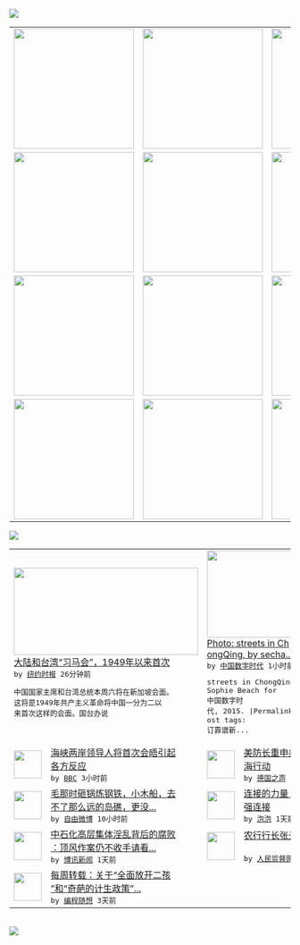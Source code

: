 

<a href="https://github.com/greatfire/z/raw/master/FreeBrowser.apk"><img src="https://raw.githubusercontent.com/greatfire/wiki/master/x/header.png" /></a><table><tr><td width="262" align="center" valign="center"><a href="https://github.com/greatfire/wiki/wiki/nyt" title="纽约时报中文网 国际纵览"><img src="https://raw.githubusercontent.com/greatfire/wiki/master/x/nyt_flag.png" width="215"/></a></td><td width="262" align="center" valign="center"><a href="https://github.com/greatfire/wiki/wiki/dw" title=""><img src="https://raw.githubusercontent.com/greatfire/wiki/master/x/dw_flag.png" width="215"/></a></td><td width="262" align="center" valign="center"><a href="https://github.com/greatfire/wiki/wiki/rmjd" title=""><img src="https://raw.githubusercontent.com/greatfire/wiki/master/x/rmjd_flag.png" width="215"/></a></td></tr><tr><td width="262" align="center" valign="center"><a href="https://github.com/paopaonetizen/website" title="泡泡 - 未经审查的互联网信息"><img src="https://raw.githubusercontent.com/greatfire/wiki/master/x/pp_flag.png" width="215"/></a></td><td width="262" align="center" valign="center"><a href="https://github.com/getlantern/mirror" title="以及自由微博和GreatFire.org官方中文论坛"><img src="https://raw.githubusercontent.com/greatfire/wiki/master/x/lantern_flag.png" width="215"/></a></td><td width="262" align="center" valign="center"><a href="https://github.com/cdtmirrors/m/" title=""><img src="https://raw.githubusercontent.com/greatfire/wiki/master/x/cdt_flag.png" width="215"/></a></td></tr><tr><td width="262" align="center" valign="center"><a href="https://github.com/program-think/blog" title="编程随想的博客"><img src="https://raw.githubusercontent.com/greatfire/wiki/master/x/pt_flag.png" width="215"/></a></td><td width="262" align="center" valign="center"><a href="https://github.com/greatfire/wiki/wiki/bbc" title=""><img src="https://raw.githubusercontent.com/greatfire/wiki/master/x/bbc_flag.png" width="215"/></a></td><td width="262" align="center" valign="center"><a href="https://github.com/freeweibo/s" title="自由微博 - 匿名和不受屏蔽的新浪微博搜索"><img src="https://raw.githubusercontent.com/greatfire/wiki/master/x/fw_flag.png" width="215"/></a></td></tr><tr><td width="262" align="center" valign="center"><a href="https://github.com/greatfire/wiki/wiki/google" title=""><img src="https://raw.githubusercontent.com/greatfire/wiki/master/x/google_flag.png" width="215"/></a></td><td width="262" align="center" valign="center"><a href="https://github.com/bxnews/boxun" title=""><img src="https://raw.githubusercontent.com/greatfire/wiki/master/x/bx_flag.png" width="215"/></a></td><td width="262" align="center" valign="center"><a href="https://github.com/greatfire/wiki/wiki/open-source" title="欢迎访问GreatFire.org开发者项目网站"><img src="https://raw.githubusercontent.com/greatfire/wiki/master/x/open-source_flag.png" width="215"/></a></td></tr></table><img src="https://raw.githubusercontent.com/greatfire/wiki/master/x/newsfeed text.png" /><table cols="4"><tr><td colspan="2" width="380"><a href="https://d3qlz4p8smvoli.cloudfront.net/china/20151104/c04taiwan/"><img src="https://raw.githubusercontent.com/greatfire/wiki/master/x/nyt_logo_b.png" width="330" height="156"/></a></br><a href="https://d3qlz4p8smvoli.cloudfront.net/china/20151104/c04taiwan/">大陆和台湾“习马会”，1949年以来首次</a></br><kbd> by <a href="http://m.cn.nytimes.com/">纽约时报</a> 26分钟前 </kbd></br><pre>中国国家主席和台湾总统本周六将在新加坡会面。<br/>这将是1949年共产主义革命将中国一分为二以<br/>来首次这样的会面。国台办说</pre></td><td colspan="2" width="380"><a href="http://feedproxy.google.com/~r/chinadigitaltimes/IyPt/~3/bk5m7CdJ_5E/"><img src="http://chinadigitaltimes.net/chinese/files/2015/11/22122672614_7e161951dd_z.jpg" width="330" height="156"/></a></br><a href="http://feedproxy.google.com/~r/chinadigitaltimes/IyPt/~3/bk5m7CdJ_5E/">Photo: streets in Ch<br/>ongQing, by secha...</a></br><kbd> by <a href="http://chinadigitaltimes.net/chinese/">中国数字时代</a> 1小时前 </kbd></br><pre>streets in ChongQing© <br/>Sophie Beach for 中国数字时<br/>代, 2015. |Permalink |P<br/>ost tags: 订靠谱新...</pre></td></tr><tr><td><img src="http://a.files.bbci.co.uk/worldservice/live/assets/images/2015/11/03/151103225906_xi_jinping_ma_yingjeou_144x81_chinatime_nocredit.jpg" width="50" height="50"/></td><td width="280"><a href="http://www.bbc.com/zhongwen/simp/china/2015/11/151103_taiwan_reaction">海峡两岸领导人将首次会晤引起<br/>各方反应</a></br><kbd> by <a href="http://www.bbc.co.uk/zhongwen/simp">BBC</a> 3小时前 </kbd></td><td><img src="http://www.dw.com/image/0,,18809221_302,00.jpg" width="50" height="50"/></td><td width="280"><a href="http://dw.com/p/1GzAi?maca=chi-GK-text-greatfire-all-chinese-15625-xml-mrss">美防长重申美军将继续在南中国<br/>海行动</a></br><kbd> by <a href="http://dw.de">德国之声</a> 5小时前 </kbd></td></tr><tr><td><img src="http://ww2.sinaimg.cn/large/61e04755jw1exnw1a4j36j20b40godgt.jpg" width="50" height="50"/></td><td width="280"><a href="https://freeweibo.com/weibo/3905246197339153">毛那时砸锅炼钢铁，小木船，去<br/>不了那么远的岛礁，更没...</a></br><kbd> by <a href="https://freeweibo.com/">自由微博</a> 10小时前 </kbd></td><td><img src="https://raw.githubusercontent.com/greatfire/wiki/master/x/pp_logo.png" width="50" height="50"/></td><td width="280"><a href="https://pao-pao.net/article/630">连接的力量 （一）做为带动的<br/>强连接</a></br><kbd> by <a href="https://pao-pao.net">泡泡</a> 1天前 </kbd></td></tr><tr><td><img src="http://www.boxun.com/news/images/2015/10/201510301250china1.jpg" width="50" height="50"/></td><td width="280"><a href="http://www.boxun.com/news/gb/pubvp/2015/11/201511032234.shtml">中石化高层集体淫乱背后的腐败<br/>：顶风作案仍不收手请看...</a></br><kbd> by <a href="http://www.boxun.com">博讯新闻</a> 1天前 </kbd></td><td><img src="http://www.rmjdw.com/uploads/allimg/151102/1543591316-0.jpg" width="50" height="50"/></td><td width="280"><a href="http://www.rmjdw.com//fanfuqianshao/20151102/15226.html">农行行长张云被带走协助调查?<br/> </a></br><kbd> by <a href="http://www.rmjdw.com/">人民监督网</a> 1天前 </kbd></td></tr><tr><td><img src="http://lh6.googleusercontent.com/MH162mSTCHN2J7iuXf6MlEXTZBCYTg2RNQoRlRpGnqfV8V8uFBilZ_i3KV95WU4nptN78DgJFesUjnmfg9mewa0OOJ-kqX1ThmWGzDaCofbLF-JsDb2dYvbiLrkpliX0EEt0y_6P6Q" width="50" height="50"/></td><td width="280"><a href="http://feedproxy.google.com/~r/programthink/~3/2g8zsytIIO8/weekly-share-93.html">每周转载：关于“全面放开二孩<br/>”和“奇葩的计生政策”...</a></br><kbd> by <a href="http://program-think.blogspot.com">编程随想</a> 3天前 </kbd></td></table></br><a href="https://github.com/greatfire/z/raw/master/FreeBrowser.apk"><img src="https://raw.githubusercontent.com/greatfire/wiki/master/x/download app.png" /></a>